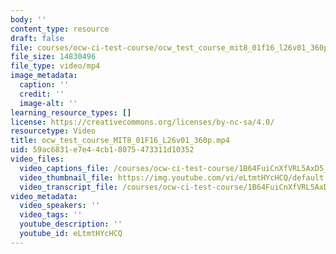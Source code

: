 ```yaml
---
body: ''
content_type: resource
draft: false
file: courses/ocw-ci-test-course/ocw_test_course_mit8_01f16_l26v01_360p_360p_16_9.mp4
file_size: 14830496
file_type: video/mp4
image_metadata:
  caption: ''
  credit: ''
  image-alt: ''
learning_resource_types: []
license: https://creativecommons.org/licenses/by-nc-sa/4.0/
resourcetype: Video
title: ocw_test_course_MIT8_01F16_L26v01_360p.mp4
uid: 59ac6831-e7e4-4cb1-8075-473311d10352
video_files:
  video_captions_file: /courses/ocw-ci-test-course/1B64FuiCnXfVRL5AxD5_urpOcvisLTp2u_transcript.webvtt
  video_thumbnail_file: https://img.youtube.com/vi/eLtmtHYcHCQ/default.jpg
  video_transcript_file: /courses/ocw-ci-test-course/1B64FuiCnXfVRL5AxD5_urpOcvisLTp2u_transcript.pdf
video_metadata:
  video_speakers: ''
  video_tags: ''
  youtube_description: ''
  youtube_id: eLtmtHYcHCQ
---
```

